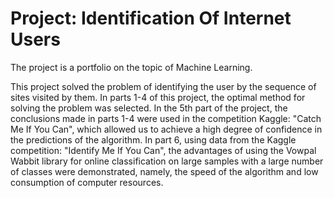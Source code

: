 # Project: Identification Of Internet Users
The project is a portfolio on the topic of Machine Learning.

This project solved the problem of identifying the user by the sequence of sites visited by them. In parts 1-4 of this project, the optimal method for solving the problem was selected. In the 5th part of the project, the conclusions made in parts 1-4 were used in the competition Kaggle: "Catch Me If You Can", which allowed us to achieve a high degree of confidence in the predictions of the algorithm. In part 6, using data from the Kaggle competition: "Identify Me If You Can", the advantages of using the Vowpal Wabbit library for online classification on large samples with a large number of classes were demonstrated, namely, the speed of the algorithm and low consumption of computer resources.
